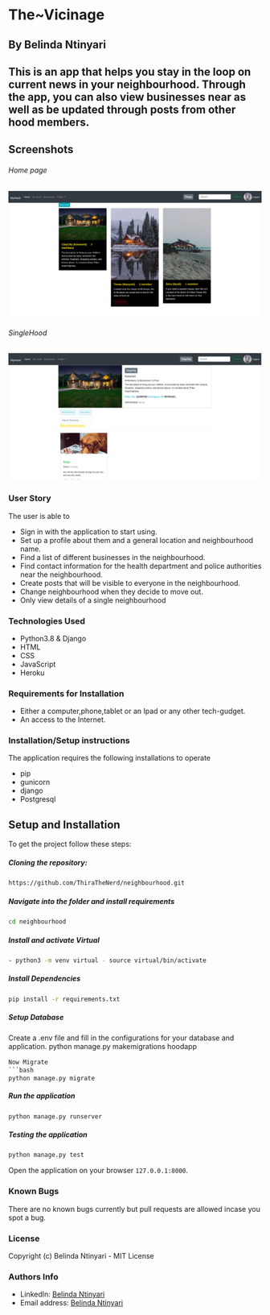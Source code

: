 <h1>The~Vicinage</h1>

<h2>By Belinda Ntinyari<h2>

<p>This is an app that helps you stay in the loop on current news in your neighbourhood. Through the app, you can also view businesses near as well as be updated through posts from other hood members.</p>

## Screenshots 
###### Home page
<img src="vicinage/static/img/Screenshot from 2022-06-21 14-38-19.png">

###### SingleHood
<img src="vicinage/static/img/Screenshot from 2022-06-21 14-49-01.png">


<h3>User Story</h3>
<p>The user is able to</p>

<ul>
    <li>Sign in with the application to start using.</li>
    <li>Set up a profile about them and a general location and neighbourhood name.</li>
    <li>Find a list of different businesses in the neighbourhood. </li>
    <li>Find contact information for the health department and police authorities near the neighbourhood. </li>
    <li>Create posts that will be visible to everyone in the neighbourhood.</li>
    <li>Change neighbourhood when they decide to move out.</li>
    <li>Only view details of a single neighbourhood</li>
</ul>

<h3>Technologies Used</h3>
<ul>
    <li>Python3.8 & Django</li>
    <li>HTML</li>
    <li>CSS</li>
    <li>JavaScript</li>
    <li>Heroku</li>
</ul>

<h3>Requirements for Installation</h3>
<ul>
    <li>
    Either a computer,phone,tablet or an Ipad or any other tech-gudget. </li>
    <li>An access to the Internet.</li>
</ul>

<h3>Installation/Setup instructions</h3>
<p>The application requires the following installations to operate</p>
<ul>
    <li>pip</li>
    <li>gunicorn</li>
    <li>django</li>
    <li>Postgresql</li>

</ul>

## Setup and Installation  
To get the project follow these steps:

##### Cloning the repository:  
 ```bash 
https://github.com/ThiraTheNerd/neighbourhood.git
```
##### Navigate into the folder and install requirements  
 ```bash 
cd neighbourhood 
```
##### Install and activate Virtual  
 ```bash 
- python3 -m venv virtual - source virtual/bin/activate  
```
##### Install Dependencies  
 ```bash 
 pip install -r requirements.txt 
``` 
 ##### Setup Database
 Create a .env file and fill in the configurations for your database and application.
 python manage.py makemigrations hoodapp
 ``` 
 Now Migrate  
 ```bash 
 python manage.py migrate 
```
##### Run the application  
 ```bash 
 python manage.py runserver 
``` 
##### Testing the application  
 ```bash 
 python manage.py test 
```
Open the application on your browser `127.0.0.1:8000`.  

<h3>Known Bugs</h3>
<p>There are no known bugs currently but pull requests are allowed incase you spot a bug.</p>

<h3>License</h3>
<p>Copyright (c) Belinda Ntinyari - MIT License</p>

<h3>Authors Info</h3>
<ul>
    <li>LinkedIn: <a href="https://www.linkedin.com/in/belinda-ntinyari-3843a81b5/">Belinda Ntinyari</a>
    <li>Email address: <a href="ntinyaribelinda@gmail.com">Belinda Ntinyari</a>
</ul>
